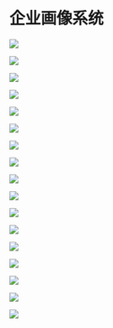 # 企业画像系统

![](https://gitee.com/goinhn/imageClouding/raw/master/img/20200411095628.png)





![](https://gitee.com/goinhn/imageClouding/raw/master/img/20200411095655.png)







![](https://gitee.com/goinhn/imageClouding/raw/master/img/20200411095721.png)







![](https://gitee.com/goinhn/imageClouding/raw/master/img/20200411095745.png)







![](https://gitee.com/goinhn/imageClouding/raw/master/img/20200411095807.png)



![](https://gitee.com/goinhn/imageClouding/raw/master/img/20200411095824.png)





![](https://gitee.com/goinhn/imageClouding/raw/master/img/20200411095830.png)





![](https://gitee.com/goinhn/imageClouding/raw/master/img/20200411095834.png)





![](https://gitee.com/goinhn/imageClouding/raw/master/img/20200411095838.png)





![](https://gitee.com/goinhn/imageClouding/raw/master/img/20200411095843.png)





![](https://gitee.com/goinhn/imageClouding/raw/master/img/20200411095848.png)





![](https://gitee.com/goinhn/imageClouding/raw/master/img/20200411095851.png)





![](https://gitee.com/goinhn/imageClouding/raw/master/img/20200411095855.png)





![](https://gitee.com/goinhn/imageClouding/raw/master/img/20200411095858.png)





![](https://gitee.com/goinhn/imageClouding/raw/master/img/20200411095901.png)





![](https://gitee.com/goinhn/imageClouding/raw/master/img/20200411095905.png)





![](https://gitee.com/goinhn/imageClouding/raw/master/img/20200411095912.png)